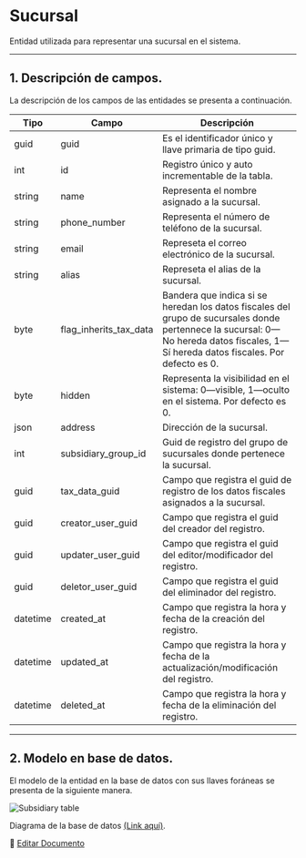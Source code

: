 # Sucursal

Entidad utilizada para representar una sucursal en el sistema.

---

## 1.   Descripción de campos.

La descripción de los campos de las entidades se presenta a continuación.

| Tipo | Campo | Descripción |
|-|-|-|
| guid | guid | Es el identificador único y llave primaria de tipo guid. |
| int | id | Registro único y auto incrementable de la tabla. |
| string | name | Representa el nombre asignado a la sucursal. |
| string | phone_number | Representa el número de teléfono de la sucursal. |
| string | email | Represeta  el correo electrónico de la sucursal. |
| string | alias | Represeta  el alias de la sucursal. |
| byte | flag_inherits_tax_data | Bandera que indica si se heredan los datos fiscales del grupo de sucursales donde pertennece la sucursal: 0—No hereda datos fiscales, 1—Sí hereda datos fiscales. Por defecto es 0. |
| byte | hidden | Representa la visibilidad en el sistema: 0—visible, 1—oculto en el sistema. Por defecto es 0. |
| json | address | Dirección de la sucursal. |
| int | subsidiary_group_id | Guid de registro del grupo de sucursales donde pertenece la sucursal. |
| guid | tax_data_guid | Campo que registra el guid de registro de los datos fiscales asignados a la sucursal. |
| guid | creator_user_guid | Campo que registra el guid del creador del registro. |
| guid | updater_user_guid | Campo que registra el guid del editor/modificador del registro. |
| guid | deletor_user_guid | Campo que registra el guid del eliminador del registro. |
| datetime | created_at | Campo que registra la hora y fecha de la creación del registro. |
| datetime | updated_at | Campo que registra la hora y fecha de la actualización/modificación del registro. |
| datetime | deleted_at | Campo que registra la hora y fecha de la eliminación del registro. |

--- 

## 2.  Modelo en base de datos.

El modelo de la entidad en la base de datos con sus llaves foráneas se presenta de la siguiente manera.

![Subsidiary table](/images/SubsidiaryTable.png)

Diagrama de la base de datos [(Link aquí)](https://app.diagrams.net/#G12bfdBfGq1QhoH-HbKd0D5KDiGZxJKMYT).

📝 [Editar Documento](https://github.com/4uRest/documentation)